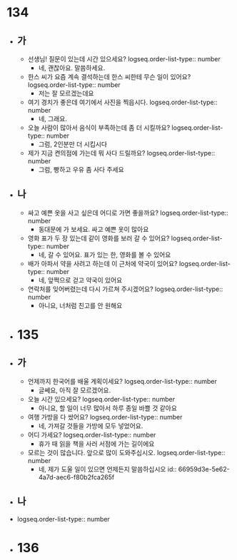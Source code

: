 # 134
- ## 가
	- 선생님! 질문이 있는데 시간 있으세요? 
	  logseq.order-list-type:: number
		- 네, 괜찮아요. 말씀하세요.
	- 한스 씨가 요즘 계속 결석하는데 한스 씨한테 무슨 일이 있어요?
	  logseq.order-list-type:: number
		- 저는 잘 모르겠는데요
	- 여기 경치가 좋은데 여기에서 사진을 찍읍시다.
	  logseq.order-list-type:: number
		- 네, 그래요.
	- 오늘 사람이 많아서 음식이 부족하는데 좀 더 시킬까요?
	  logseq.order-list-type:: number
		- 그럼, 2인분만 더 시킵시다
	- 제가 지금 켠의점에 가는데 뭐 사다 드릴까요?
	  logseq.order-list-type:: number
		- 그럼, 빵하고 우유 좀 사다 주세요
- ## 나
	- 싸고 예쁜 옷을 사고 싶은데 어디로 가면 좋을까요?
	  logseq.order-list-type:: number
		- 동대문에 가 보세요. 싸고 예쁜 옷이 많아요
	- 영화 표가 두 장 있는데 같이 영화를 보러 갈 수 있어요?
	  logseq.order-list-type:: number
		- 네, 갈 수 있어요. 표가 있는 한, 영화를 볼 수 있어요
	- 배가 아파서 약을 사려고 하는데 이 근처에 약국이 있어요?
	  logseq.order-list-type:: number
		- 네, 앞쩍으로 걷고 약국이 있어요
	- 연락처를 잊어버렸는데 다시 가르쳐 주시겠어요?
	  logseq.order-list-type:: number
		- 아니요, 너처럼 친고를 안 원해요
- # 135
- ## 가
	- 언제까지 한국어를 배울 계획이세요?
	  logseq.order-list-type:: number
		- 글쎄요, 아직 잘 모르겠어요.
	- 오늘 시간 있으세요?
	  logseq.order-list-type:: number
		- 아니요, 할 일이 너무 많아서 하루 종일 바쁠 것 같아요
	- 여행 가방을 다 쌌어요?
	  logseq.order-list-type:: number
		- 네, 가져갈 것들을 가방에 모두 넣었어요.
	- 어디 가세요?
	  logseq.order-list-type:: number
		- 휴가 때 읽을 책을 사러 서점에 가는 길이에요
	- 모르는 것이 많습니다. 앞으로 많이 도와주십시오.
	  logseq.order-list-type:: number
		- 네, 제가 도울 일이 있으면 언제든지 말씀하십시오
		  id:: 66959d3e-5e62-4a7d-aec6-f80b2fca265f
- ## 나
- logseq.order-list-type:: number
- # 136